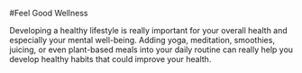 #Feel Good Wellness

Developing a healthy lifestyle is really important for your overall health and especially your mental well-being. Adding yoga, meditation, smoothies, juicing, or even plant-based meals into your daily routine can really help you develop healthy habits that could improve your health.
